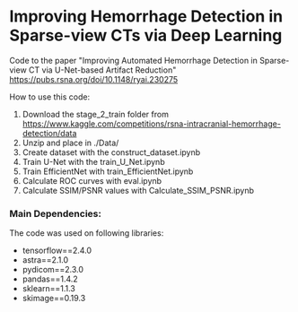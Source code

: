 # Improving Hemorrhage Detection in Sparse-view CTs via Deep Learning
Code to the paper "Improving Automated Hemorrhage Detection in Sparse-view CT via U-Net-based Artifact Reduction"
https://pubs.rsna.org/doi/10.1148/ryai.230275

How to use this code:
1) Download the stage_2_train folder from https://www.kaggle.com/competitions/rsna-intracranial-hemorrhage-detection/data
2) Unzip and place in ./Data/
3) Create dataset with the construct_dataset.ipynb
4) Train U-Net with the train_U_Net.ipynb
5) Train EfficientNet with train_EfficientNet.ipynb
6) Calculate ROC curves with eval.ipynb
7) Calculate SSIM/PSNR values with Calculate_SSIM_PSNR.ipynb


### Main Dependencies: 

The code was used on following libraries:

- tensorflow==2.4.0
- astra==2.1.0
- pydicom==2.3.0
- pandas==1.4.2
- sklearn==1.1.3
- skimage==0.19.3
